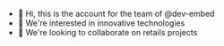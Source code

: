 - 👋 Hi, this is the account for the team of @dev-embed
- 👀 We're interested in innovative technologies
- 💞️ We're looking to collaborate on retails projects

<!---
dev-embed/dev-embed is a ✨ special ✨ repository because its `README.md` (this file) appears on your GitHub profile.
You can click the Preview link to take a look at your changes.
--->
